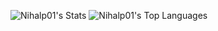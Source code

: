 ![Nihalp01's Stats](https://github-readme-stats.vercel.app/api?username=Nihalp01&theme=gotham&show_icons=true&hide_border=true&count_private=true)
![Nihalp01's Top Languages](https://github-readme-stats.vercel.app/api/top-langs/?username=Nihalp01&theme=gotham&show_icons=true&hide_border=true&layout=compact)
